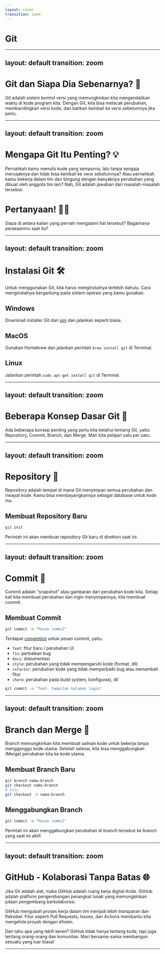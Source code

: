 ```yaml
---
layout: cover
transition: zoom
---
```


# Git

---
layout: default
transition: zoom
---

# Git dan Siapa Dia Sebenarnya? 🤔

Git adalah sistem kontrol versi yang memungkinkan kita mengendalikan waktu di kode program kita. Dengan Git, kita bisa melacak perubahan, membandingkan versi kode, dan bahkan kembali ke versi sebelumnya jika perlu. 

---
layout: default
transition: zoom
---

# Mengapa Git Itu Penting? 💡

Pernahkah kamu menulis kode yang sempurna, lalu tanpa sengaja merusaknya dan tidak bisa kembali ke versi sebelumnya? Atau pernahkah kamu bekerja dalam tim dan bingung dengan banyaknya perubahan yang dibuat oleh anggota tim lain? Nah, Git adalah jawaban dari masalah-masalah tersebut.

<v-click>

# Pertanyaan! 🙋‍♀️

Siapa di antara kalian yang pernah mengalami hal tersebut? Bagaimana perasaanmu saat itu?

</v-click>

---
layout: default
transition: zoom
---

# Instalasi Git 🛠

Untuk menggunakan Git, kita harus menginstalnya terlebih dahulu. Cara menginstalnya bergantung pada sistem operasi yang kamu gunakan.

<v-click>

## Windows

Download installer Git dari [sini](https://git-scm.com/download/win) dan jalankan seperti biasa.

</v-click>

<v-click>

## MacOS

Gunakan Homebrew dan jalankan perintah `brew install git` di Terminal.

</v-click>

<v-click>

## Linux

Jalankan perintah `sudo apt-get install git` di Terminal.

</v-click>


---
layout: default
transition: zoom
---

# Beberapa Konsep Dasar Git 👀

Ada beberapa konsep penting yang perlu kita ketahui tentang Git, yaitu: Repository, Commit, Branch, dan Merge. Mari kita pelajari satu per satu.

---
layout: default
transition: zoom
---

# Repository 💼

Repository adalah tempat di mana Git menyimpan semua perubahan dan riwayat kode. Kamu bisa membayangkannya sebagai database untuk kode mu.

<v-click>

## Membuat Repository Baru

```sh
git init
```

Perintah ini akan membuat repository Git baru di direktori saat ini.

</v-click>

---
layout: default
transition: zoom
---

# Commit 📝

Commit adalah "snapshot" atau gambaran dari perubahan kode kita. Setiap kali kita membuat perubahan dan ingin menyimpannya, kita membuat commit.

<v-click>

## Membuat Commit

```sh
git commit -m "Pesan commit"
```

Terdapat [convention](https://www.conventionalcommits.org/en/v1.0.0/) untuk pesan commit, yaitu:
- `feat`: fitur baru / perubahan UI
- `fix`: perbaikan bug
- `docs`: dokumentasi
- `style`: perubahan yang tidak mempengaruhi kode (format, dll)
- `refactor`: perubahan kode yang tidak memperbaiki bug atau menambah fitur
- `chore`: perubahan pada build system, konfigurasi, dll

```sh
git commit -m "feat: tampilan halaman login"
```

</v-click>

---
layout: default
transition: zoom
---

# Branch dan Merge 🌳

Branch memungkinkan kita membuat salinan kode untuk bekerja tanpa mengganggu kode utama. Setelah selesai, kita bisa menggabungkan (Merge) perubahan kita ke kode utama.

<v-click>

## Membuat Branch Baru

```sh
git branch nama-branch
git checkout nama-branch
# atau
git checkout -b nama-branch
```

</v-click>

<v-click>

## Menggabungkan Branch

```sh
git commit -m "Pesan commit"
```

Perintah ini akan menggabungkan perubahan di branch tersebut ke branch yang saat ini aktif.

</v-click>

---
layout: default
transition: zoom
---

# GitHub - Kolaborasi Tanpa Batas 🌐

Jika Git adalah alat, maka GitHub adalah ruang kerja digital Anda. GitHub adalah platform pengembangan perangkat lunak yang memungkinkan jutaan pengembang berkolaborasi.

<v-click>

GitHub mengubah proses kerja dalam tim menjadi lebih transparan dan fleksibel. Fitur seperti Pull Requests, Issues, dan Actions membantu kita mengelola proyek dengan efisien. 

Dan tahu apa yang lebih keren? GitHub tidak hanya tentang kode, tapi juga tentang orang-orang dan komunitas. Mari bersama-sama membangun sesuatu yang luar biasa!

</v-click>

---
